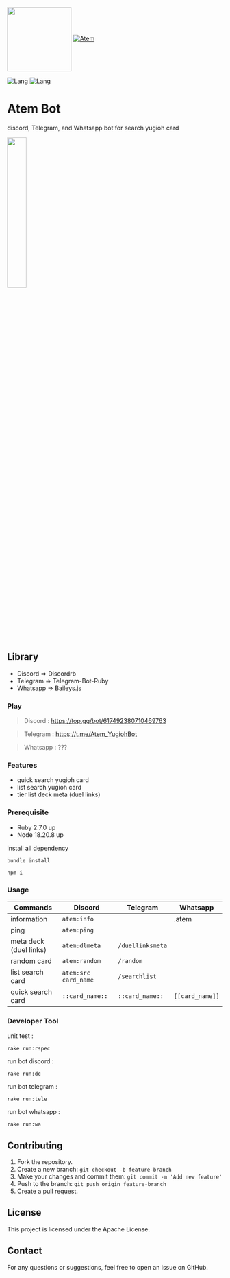 <img align="center" width="150" src="https://i.imgur.com/Fgolqn1.png" />

<a href="https://top.gg/bot/617492380710469763" >
  <img src="https://top.gg/api/widget/status/617492380710469763.svg" alt="Atem" />
</a>

![Lang](https://img.shields.io/badge/language-ruby-red)
![Lang](https://img.shields.io/badge/language-typescript-blue)

# Atem Bot
discord, Telegram, and Whatsapp bot for search yugioh card

<img align="center" width="30%" src="https://i.imgur.com/SS9VM9L.gif" />

## Library
- Discord => Discordrb
- Telegram => Telegram-Bot-Ruby
- Whatsapp => Baileys.js

### Play

> Discord : https://top.gg/bot/617492380710469763

> Telegram : https://t.me/Atem_YugiohBot

> Whatsapp : ???

### Features
- quick search yugioh card 
- list search yugioh card
- tier list deck meta (duel links)

### Prerequisite
- Ruby 2.7.0 up
- Node 18.20.8 up

install all dependency

```
bundle install
```

```
npm i
```

### Usage
|   Commands    |    Discord    |    Telegram    |    Whatsapp    |
| ------------- | ------------- | ------------- | ------------- |
| information  | ```atem:info``` |  |.atem |
| ping | ```atem:ping``` |  |  |
| meta deck (duel links) | ```atem:dlmeta```  | ```/duellinksmeta``` |  |
| random card | ```atem:random``` | ```/random``` |  |
| list search card  |  ```atem:src card_name```    | ```/searchlist``` |  |
| quick search card | ```::card_name::``` | ```::card_name::``` | ```[[card_name]]``` |

### Developer Tool
unit test :
 ```
 rake run:rspec
 ```
run bot discord :
 ```
 rake run:dc
 ```
run bot telegram :
 ```
 rake run:tele
 ```
run bot whatsapp :
 ```
 rake run:wa
 ```
## Contributing

1. Fork the repository.
2. Create a new branch: `git checkout -b feature-branch`
3. Make your changes and commit them: `git commit -m 'Add new feature'`
4. Push to the branch: `git push origin feature-branch`
5. Create a pull request.

## License

This project is licensed under the Apache License.

## Contact

For any questions or suggestions, feel free to open an issue on GitHub.

